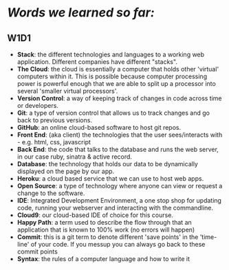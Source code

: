 # *Words we learned so far:*

## W1D1
* __Stack__: the different technologies and languages to a working web application. Different companies have different "stacks".
* __The Cloud__: the cloud is essentially a computer that holds other 'virtual' computers within it. This is possible because computer processing power is powerful enough that we are able to split up a processor into several 'smaller virtual processors'.
* __Version Control__: a way of keeping track of changes in code across time or developers.
* __Git__: a type of version control that allows us to track changes and go back to previous versions.
* __GitHub__: an online cloud-based software to host git repos.
* __Front End__: (aka client) the technologies that the user sees/interacts with - e.g. html, css, javascript
* __Back End__: the code that talks to the database and runs the web server, in our case ruby, sinatra & active record.
* __Database__: the technology that holds our data to be dynamically displayed on the page by our app.
* __Heroku__: a cloud based service that we can use to host web apps.
* __Open Source__: a type of technology where anyone can view or request a change to the software.
* __IDE__: Integrated Development Environment, a one stop shop for updating code, running your webserver and interacting with the commandline.
* __Cloud9__: our cloud-based IDE of choice for this course.
* __Happy Path__: a term used to describe the flow through that an application that is known to 100% work (no errors will happen)
* __Commit__: this is a git term to denote different 'save points' in the 'time-line' of your code. If you messup you can always go back to these commit points
* __Syntax__: the rules of a computer language and how to write it



